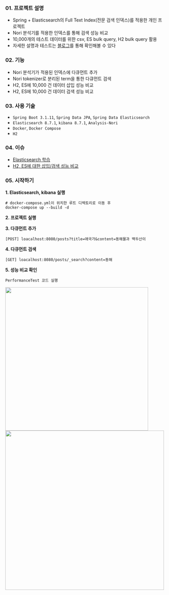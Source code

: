 ### 01. 프로젝트 설명
- Spring + Elasticsearch의 Full Text Index(전문 검색 인덱스)를 적용한 개인 프로젝트
- Nori 분석기를 적용한 인덱스를 통해 검색 성능 비교
- 10,000개의 테스트 데이터를 위한 csv, ES bulk query, H2 bulk query 활용
- 자세한 설명과 테스트는 [블로그](https://lsh2613.tistory.com/265)를 통해 확인해볼 수 있다

### 02. 기능
- Nori 분석기가 적용된 인덱스에 다큐먼트 추가 
- Nori tokenizer로 분리된 term을 통한 다큐먼트 검색
- H2, ES에 10,000 건 데이터 삽입 성능 비교 
- H2, ES에 10,000 건 데이터 검색 성능 비교

### 03. 사용 기술
- `Spring Boot 3.1.11`, `Spring Data JPA`, `Spring Data Elasticsearch`
- `Elasticsearch 8.7.1`, `kibana 8.7.1`, `Analysis-Nori`
- `Docker`, `Docker Compose`
- `H2`

### 04. 이슈
- [Elasticsearch 학습](https://lsh2613.tistory.com/266)
- [H2, ES에 대한 삽입/검색 성능 비교](https://lsh2613.tistory.com/265#1.%20Elasticsearch%EB%9E%80%3F-1)

### 05. 시작하기
**1. Elasticsearch, kibana 실행**<br>
``` shell
# docker-compose.yml이 위치한 루트 디렉토리로 이동 후
docker-compose up --build -d
```

**2. 프로젝트 실행**<br>

**3. 다큐먼트 추가**
``` http request
[POST] loacalhost:8080/posts?title=애국가&content=동해물과 백두산이
```

**4. 다큐먼트 검색**
``` http request
[GET] loacalhost:8080/posts/_search?content=동해
```    

**5. 성능 비교 확인**<br>
```
PerformanceTest 코드 실행
```
<img src="https://github.com/user-attachments/assets/6dcd5eef-645c-4303-b4c7-0933346fd56b" width="450" />
<img src="https://github.com/user-attachments/assets/46d6a143-0ccc-459d-aac7-a673dd278edf" width="500" />

